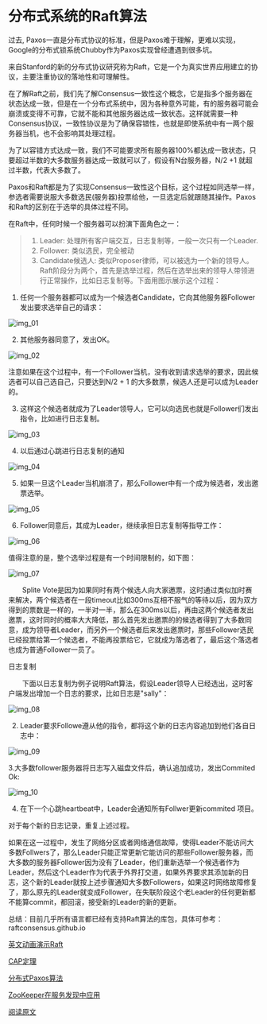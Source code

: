 分布式系统的Raft算法
=================

过去, Paxos一直是分布式协议的标准，但是Paxos难于理解，更难以实现，Google的分布式锁系统Chubby作为Paxos实现曾经遭遇到很多坑。

来自Stanford的新的分布式协议研究称为Raft，它是一个为真实世界应用建立的协议，主要注重协议的落地性和可理解性。

在了解Raft之前，我们先了解Consensus一致性这个概念，它是指多个服务器在状态达成一致，但是在一个分布式系统中，因为各种意外可能，有的服务器可能会崩溃或变得不可靠，它就不能和其他服务器达成一致状态。这样就需要一种Consensus协议，一致性协议是为了确保容错性，也就是即使系统中有一两个服务器当机，也不会影响其处理过程。

为了以容错方式达成一致，我们不可能要求所有服务器100%都达成一致状态，只要超过半数的大多数服务器达成一致就可以了，假设有N台服务器，N/2 +1 就超过半数，代表大多数了。

Paxos和Raft都是为了实现Consensus一致性这个目标，这个过程如同选举一样，参选者需要说服大多数选民(服务器)投票给他，一旦选定后就跟随其操作。Paxos和Raft的区别在于选举的具体过程不同。

在Raft中，任何时候一个服务器可以扮演下面角色之一：

> 1. Leader: 处理所有客户端交互，日志复制等，一般一次只有一个Leader.
> 2. Follower: 类似选民，完全被动
> 3. Candidate候选人: 类似Proposer律师，可以被选为一个新的领导人。
Raft阶段分为两个，首先是选举过程，然后在选举出来的领导人带领进行正常操作，比如日志复制等。下面用图示展示这个过程：

1. 任何一个服务器都可以成为一个候选者Candidate，它向其他服务器Follower发出要求选举自己的请求：

![img_01](https://github.com/lifezq/notebook/blob/master/imgs/distributed/raft1.png)

2. 其他服务器同意了，发出OK。

![img_02](https://github.com/lifezq/notebook/blob/master/imgs/distributed/raft2.png)

注意如果在这个过程中，有一个Follower当机，没有收到请求选举的要求，因此候选者可以自己选自己，只要达到N/2 + 1 的大多数票，候选人还是可以成为Leader的。

3. 这样这个候选者就成为了Leader领导人，它可以向选民也就是Follower们发出指令，比如进行日志复制。


![img_03](https://github.com/lifezq/notebook/blob/master/imgs/distributed/raft3.png)

4. 以后通过心跳进行日志复制的通知

![img_04](https://github.com/lifezq/notebook/blob/master/imgs/distributed/raft4.png)

5. 如果一旦这个Leader当机崩溃了，那么Follower中有一个成为候选者，发出邀票选举。


![img_05](https://github.com/lifezq/notebook/blob/master/imgs/distributed/raft5.png)

6. Follower同意后，其成为Leader，继续承担日志复制等指导工作：


![img_06](https://github.com/lifezq/notebook/blob/master/imgs/distributed/raft6.png)

 

值得注意的是，整个选举过程是有一个时间限制的，如下图：


![img_07](https://github.com/lifezq/notebook/blob/master/imgs/distributed/raft7.png)

　　Splite Vote是因为如果同时有两个候选人向大家邀票，这时通过类似加时赛来解决，两个候选者在一段timeout比如300ms互相不服气的等待以后，因为双方得到的票数是一样的，一半对一半，那么在300ms以后，再由这两个候选者发出邀票，这时同时的概率大大降低，那么首先发出邀票的的候选者得到了大多数同意，成为领导者Leader，而另外一个候选者后来发出邀票时，那些Follower选民已经投票给第一个候选者，不能再投票给它，它就成为落选者了，最后这个落选者也成为普通Follower一员了。

 

日志复制

　　下面以日志复制为例子说明Raft算法，假设Leader领导人已经选出，这时客户端发出增加一个日志的要求，比如日志是"sally"：

![img_08](https://github.com/lifezq/notebook/blob/master/imgs/distributed/raft8.png)

2. Leader要求Followe遵从他的指令，都将这个新的日志内容追加到他们各自日志中：

![img_09](https://github.com/lifezq/notebook/blob/master/imgs/distributed/raft9.png)

3.大多数follower服务器将日志写入磁盘文件后，确认追加成功，发出Commited Ok:

![img_10](https://github.com/lifezq/notebook/blob/master/imgs/distributed/raft10.png)

4. 在下一个心跳heartbeat中，Leader会通知所有Follwer更新commited 项目。

对于每个新的日志记录，重复上述过程。

如果在这一过程中，发生了网络分区或者网络通信故障，使得Leader不能访问大多数Follwers了，那么Leader只能正常更新它能访问的那些Follower服务器，而大多数的服务器Follower因为没有了Leader，他们重新选举一个候选者作为Leader，然后这个Leader作为代表于外界打交道，如果外界要求其添加新的日志，这个新的Leader就按上述步骤通知大多数Followers，如果这时网络故障修复了，那么原先的Leader就变成Follower，在失联阶段这个老Leader的任何更新都不能算commit，都回滚，接受新的Leader的新的更新。

总结：目前几乎所有语言都已经有支持Raft算法的库包，具体可参考：raftconsensus.github.io

[英文动画演示Raft](http://thesecretlivesofdata.com/raft/)

[CAP定理](http://www.jdon.com/37625)

[分布式Paxos算法](http://www.jdon.com/artichect/paxos.html)

[ZooKeeper在服务发现中应用](http://www.jdon.com/artichect/zookeeper.html)

[阅读原文](http://www.jdon.com/artichect/raft.html)

